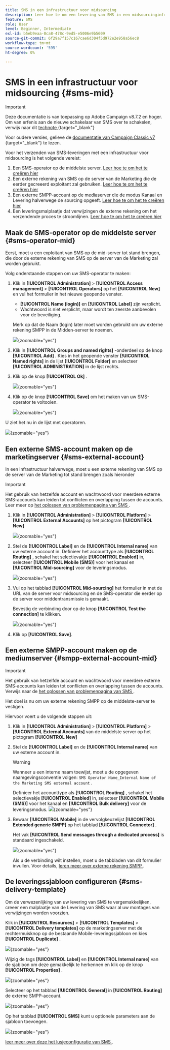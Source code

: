 ```yaml
---
title: SMS in een infrastructuur voor midsourcing
description: Leer hoe te om een levering van SMS in een midsourcinginfrastructuur te vormen
feature: SMS
role: User
level: Beginner, Intermediate
exl-id: b5eb9eaa-0ca8-478c-9ed5-e5006e9b5609
source-git-commit: 6f29a7f157c167cae6d304f5d972e2e958a56ec8
workflow-type: tm+mt
source-wordcount: '595'
ht-degree: 0%

---
```


# SMS in een infrastructuur voor midsourcing {#sms-mid}

>[!IMPORTANT]
>
>Deze documentatie is van toepassing op Adobe Campaign v8.7.2 en hoger. Om van erfenis aan de nieuwe schakelaar van SMS over te schakelen, verwijs naar dit [ technote ](https://experienceleague.adobe.com/docs/campaign/technotes-ac/tn-new/sms-migration){target="_blank"}
>
>Voor oudere versies, gelieve de [ documentatie van Campaign Classic v7 ](https://experienceleague.adobe.com/en/docs/campaign-classic/using/sending-messages/sending-messages-on-mobiles/sms-set-up/sms-set-up){target="_blank"} te lezen.

Voor het verzenden van SMS-leveringen met een infrastructuur voor midsourcing is het volgende vereist:

1. Een SMS-operator op de middelste server. [ Leer hoe te om het te creëren hier ](#sms-operator-mid)
1. Een externe rekening van SMS op de server van de Marketing die de eerder gecreeerd exploitant zal gebruiken. [ Leer hoe te om het te creëren hier ](#sms-external-account)
1. Een externe SMPP-account op de mediaserver die de modus Kanaal en Levering halverwege de sourcing opgeeft. [ Leer hoe te om het te creëren hier ](#smpp-external-account-mid)
1. Een leveringsmalplaatje dat verwijzingen de externe rekening om het verzendende proces te stroomlijnen. [ Leer hoe te om het te creëren hier ](#sms-delivery-template)

## Maak de SMS-operator op de middelste server {#sms-operator-mid}

Eerst, moet u een exploitant van SMS op de mid-server tot stand brengen, die door de externe rekening van SMS op de server van de Marketing zal worden gebruikt.

Volg onderstaande stappen om uw SMS-operator te maken:

1. Klik in **[!UICONTROL Administration]** > **[!UICONTROL Access management]** > **[!UICONTROL Operators]** op het **[!UICONTROL New]** en vul het formulier in het nieuwe geopende venster.

   * **[!UICONTROL Name (login)]** en **[!UICONTROL Label]** zijn verplicht.
   * Wachtwoord is niet verplicht, maar wordt ten zeerste aanbevolen voor de beveiliging.

   Merk op dat de Naam (login) later moet worden gebruikt om uw externe rekening SMPP in de Midden-server te noemen.

   ![](assets/smsoperator_mid.png){zoomable="yes"}

1. Klik in **[!UICONTROL Groups and named rights]** -onderdeel op de knop **[!UICONTROL Add]** .
Kies in het geopende venster **[!UICONTROL Named rights]** in de lijst **[!UICONTROL Folder]** en selecteer **[!UICONTROL ADMINISTRATION]** in de lijst rechts.

1. Klik op de knop **[!UICONTROL Ok]** .

   ![](assets/smsoperator_rights.png){zoomable="yes"}

1. Klik op de knop **[!UICONTROL Save]** om het maken van uw SMS-operator te voltooien.

   ![](assets/smsoperator_save.png){zoomable="yes"}

U ziet het nu in de lijst met operatoren.

![](assets/smsoperator_list.png){zoomable="yes"}

## Een externe SMS-account maken op de marketingserver {#sms-external-account}

In een infrastructuur halverwege, moet u een externe rekening van SMS op de server van de Marketing tot stand brengen zoals hieronder

>[!IMPORTANT]
>
>Het gebruik van hetzelfde account en wachtwoord voor meerdere externe SMS-accounts kan leiden tot conflicten en overlapping tussen de accounts. Leer meer op [ het oplossen van problemenpagina van SMS ](smpp-connection.md#sms-troubleshooting).

1. Klik in **[!UICONTROL Administration]** > **[!UICONTROL Platform]** > **[!UICONTROL External Accounts]** op het pictogram **[!UICONTROL New]**

   ![](assets/sms_extaccount.png){zoomable="yes"}

1. Stel de **[!UICONTROL Label]** en de **[!UICONTROL Internal name]** van uw externe account in. Definieer het accounttype als **[!UICONTROL Routing]** , schakel het selectievakje **[!UICONTROL Enabled]** in, selecteer **[!UICONTROL Mobile (SMS)]** voor het kanaal en **[!UICONTROL Mid-sourcing]** voor de leveringsmodus.

   ![](assets/mid_smsextaccount.png){zoomable="yes"}

1. Vul op het tabblad **[!UICONTROL Mid-sourcing]** het formulier in met de URL van de server voor midsourcing en de SMS-operator die eerder op de server voor middentransmissie is gemaakt.

   Bevestig de verbinding door op de knop **[!UICONTROL Test the connection]** te klikken.

   ![](assets/midtab_smsextaccount.png){zoomable="yes"}

1. Klik op **[!UICONTROL Save]**.

## Een externe SMPP-account maken op de mediumserver {#smpp-external-account-mid}

>[!IMPORTANT]
>
>Het gebruik van hetzelfde account en wachtwoord voor meerdere externe SMS-accounts kan leiden tot conflicten en overlapping tussen de accounts. Verwijs naar de [ het oplossen van problemenpagina van SMS ](smpp-connection.md#sms-troubleshooting).

Het doel is nu om uw externe rekening SMPP op de middelste-server te vestigen.

Hiervoor voert u de volgende stappen uit:

1. Klik in **[!UICONTROL Administration]** > **[!UICONTROL Platform]** > **[!UICONTROL External Accounts]** van de middelste server op het pictogram **[!UICONTROL New]**

1. Stel de **[!UICONTROL Label]** en de **[!UICONTROL Internal name]** van uw externe account in.

   >[!WARNING]
   >
   >Wanneer u een interne naam toewijst, moet u de opgegeven naamgevingsconventie volgen: `SMS Operator Name_Internal Name of the Marketing SMS external account` .
   >

   Definieer het accounttype als **[!UICONTROL Routing]** , schakel het selectievakje **[!UICONTROL Enabled]** in, selecteer **[!UICONTROL Mobile (SMS)]** voor het kanaal en **[!UICONTROL Bulk delivery]** voor de leveringsmodus.
   ![](assets/mid_extaccount.png){zoomable="yes"}

1. Bewaar **[!UICONTROL Mobile]** in de vervolgkeuzelijst **[!UICONTROL Extended generic SMPP]** op het tabblad **[!UICONTROL Connector]** .

   Het vak **[!UICONTROL Send messages through a dedicated process]** is standaard ingeschakeld.

   ![](assets/sms_extaccount_connector.png){zoomable="yes"}

   Als u de verbinding wilt instellen, moet u de tabbladen van dit formulier invullen. Voor details, [ leren meer over externe rekening SMPP ](smpp-external-account.md#smpp-connection-settings).

## De leveringssjabloon configureren {#sms-delivery-template}

Om de verwezenlijking van uw levering van SMS te vergemakkelijken, creeer een malplaatje van de Levering van SMS waar al uw montages van verwijzingen worden voorzien.

Klik in **[!UICONTROL Resources]** > **[!UICONTROL Templates]** > **[!UICONTROL Delivery templates]** op de marketingserver met de rechtermuisknop op de bestaande Mobile-leveringssjabloon en kies **[!UICONTROL Duplicate]** .

![](assets/sms_template_duplicate.png){zoomable="yes"}

Wijzig de tags **[!UICONTROL Label]** en **[!UICONTROL Internal name]** van de sjabloon om deze gemakkelijk te herkennen en klik op de knop **[!UICONTROL Properties]** .

![](assets/sms_template_name.png){zoomable="yes"}

Selecteer op het tabblad **[!UICONTROL General]** in **[!UICONTROL Routing]** de externe SMPP-account.

![](assets/mid_template.png){zoomable="yes"}

Op het tabblad **[!UICONTROL SMS]** kunt u optionele parameters aan de sjabloon toevoegen.

![](assets/sms_template_properties.png){zoomable="yes"}

[ leer meer over deze het lusjeconfiguratie van SMS ](sms-delivery-settings.md).
